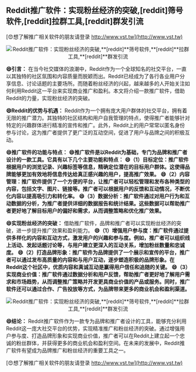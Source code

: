 ## **Reddit推广软件：实现粉丝经济的突破,**[reddit]**筛号软件,**[reddit]**拉群工具,**[reddit]**群发引流**

[😍想了解推广相关软件的朋友请登录 http://www.vst.tw](http://www.vst.tw)

 <center><img src="https://vst.tw/MP4/tuiguang/png/1.png" alt="Reddit推广软件：实现粉丝经济的突破,**[reddit]**筛号软件,**[reddit]**拉群工具,**[reddit]**群发引流"></center>

**😄引言：**
在当今社交媒体的浪潮中，Reddit作为一个全球知名的社交平台，一直以其独特的社区氛围和内容质量而脱颖而出。Reddit已经成为了各行各业用户分享信息、讨论话题的主要场所。而随着粉丝经济的兴起，越来越多的人开始关注如何利用Reddit这一平台来实现商业推广和盈利。本文将介绍一款推广软件，借助Reddit的力量，实现粉丝经济的突破。

**😄Reddit的优势与机遇：**
Reddit作为一个拥有庞大用户群体的社交平台，拥有着无限的推广潜力。其独特的社区结构和用户自我管理的特点，使得推广者能够针对特定的兴趣群体进行精准的宣传和推广。此外，Reddit上的用户常常以匿名身份参与讨论，这为推广者提供了更广泛的互动空间，促进了用户与品牌之间的积极互动。

**😄推广软件的功能与特点：**
**😄推广软件是以Reddit为基础，专门为品牌和推广者设计的一款工具。它具有以下几个主要功能和特点：**
**😄（1）目标定位：推广软件根据用户的浏览记录、兴趣标签等信息，精确定位潜在的目标用户群体。这使得品牌能够更加有效地将信息传达给真正感兴趣的用户，提高推广效果。**
**😄（2）内容管理：推广软件提供了一个方便的平台，让推广者可以轻松管理和发布各种类型的内容，包括文字、图片、链接等。推广者可以根据用户的反馈和互动情况，不断优化内容以提高吸引力和转化率。**
**😄（3）数据分析：推广软件通过对用户行为和互动数据的分析，为推广者提供详细的数据报告和统计结果。这些数据可以帮助推广者更好地了解目标用户的偏好和需求，从而调整策略和优化推广效果。**

**😄实现粉丝经济的突破：**
借助推广软件，品牌和推广者可以实现粉丝经济的突破，进一步提升推广效果和盈利能力。
**😄（1）增强用户参与度：推广软件通过提供多样化的内容和互动方式，激发用户的兴趣和参与度。例如，推广者可以组织线上活动、发起话题讨论等，与用户建立更深入的互动关系，增加粉丝数量和忠诚度。**
**😄（2）打造品牌形象：推广软件为品牌提供了一个展示和宣传的平台，推广者可以通过发布高质量的内容和与用户互动，逐步塑造积极的品牌形象。在Reddit这个社区中，优质内容和真诚互动是赢得用户信任和追随的关键。**
**😄（3）实现商业价值：推广软件通过数据分析和用户反馈，帮助推广者更好地了解用户需求和市场趋势，从而调整推广策略并开发更具商业价值的产品或服务。同时，推广软件还可以通过合作、广告投放等方式，为品牌带来更多的商业机会和盈利渠道。**

 <center><img src="https://vst.tw/MP4/tuiguang/png/2.png" alt="Reddit推广软件：实现粉丝经济的突破,**[reddit]**筛号软件,**[reddit]**拉群工具,**[reddit]**群发引流"></center>

**😄结论：**
Reddit推广软件作为一款专为品牌和推广者设计的工具，能够充分利用Reddit这一庞大社交平台的优势，实现精准推广和粉丝经济的突破。通过增强用户参与度、打造品牌形象和实现商业价值，推广者可以在Reddit上建立起一个忠诚的粉丝群体，并获得更多的商业机会和盈利空间。在未来的发展中，Reddit推广软件有望成为品牌推广和粉丝经济的重要工具之一。

[😍想了解推广相关软件的朋友请登录 http://www.vst.tw](http://www.vst.tw)



